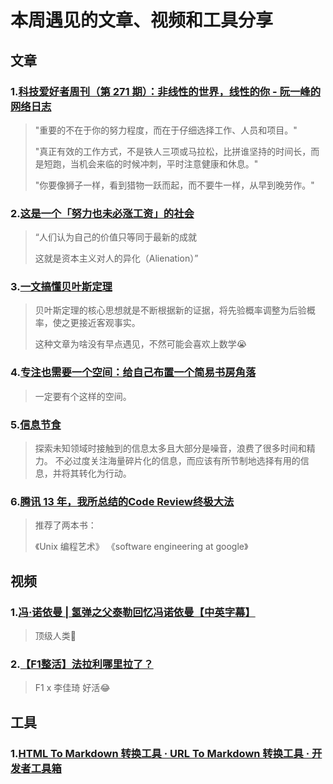 # 本周遇见的文章、视频和工具分享



## 文章

### 1.[科技爱好者周刊（第 271 期）：非线性的世界，线性的你 - 阮一峰的网络日志](http://www.ruanyifeng.com/blog/2023/09/weekly-issue-271.html)

> "重要的不在于你的努力程度，而在于仔细选择工作、人员和项目。"
>
> "真正有效的工作方式，不是铁人三项或马拉松，比拼谁坚持的时间长，而是短跑，当机会来临的时候冲刺，平时注意健康和休息。"
>
> "你要像狮子一样，看到猎物一跃而起，而不要牛一样，从早到晚劳作。"

### 2.[这是一个「努力也未必涨工资」的社会](http://www.myzaker.com/article/64ffc7678e9f0942222b1c1d)

> “人们认为自己的价值只等同于最新的成就
>
> 这就是资本主义对人的异化（Alienation）”

### 3.[一文搞懂贝叶斯定理](https://mp.weixin.qq.com/s/4VAUYCrpF_p3neTFvNC7PQ)

> 贝叶斯定理的核心思想就是不断根据新的证据，将先验概率调整为后验概率，使之更接近客观事实。
>
> 这种文章为啥没有早点遇见，不然可能会喜欢上数学😭

### 4.[专注也需要一个空间：给自己布置一个简易书房角落](https://sspai.com/post/82326)

> 一定要有个这样的空间。

### 5.[信息节食](https://tumutanzi.com/archives/17049)

> 探索未知领域时接触到的信息太多且大部分是噪音，浪费了很多时间和精力。
> 不必过度关注海量碎片化的信息，而应该有所节制地选择有用的信息，并将其转化为行动。

### 6.[腾讯 13 年，我所总结的Code Review终极大法](https://mp.weixin.qq.com/s/HoFSNCd1U3eoUqYaQiEgwQ)

> 推荐了两本书：
>
> 《Unix 编程艺术》
> 《software engineering at google》



## 视频

### 1.[冯·诺依曼 | 氢弹之父泰勒回忆冯诺依曼【中英字幕】](https://www.bilibili.com/video/BV1Xh4y1w7Gy/)

> 顶级人类🫡

### 2.[【F1整活】法拉利哪里拉了？](https://www.bilibili.com/video/BV1UN4y1Q7d6/)

> F1 x 李佳琦 好活😂

## 工具

### 1.[HTML To Markdown 转换工具 · URL To Markdown 转换工具 · 开发者工具箱](https://devtool.tech/html-md)

